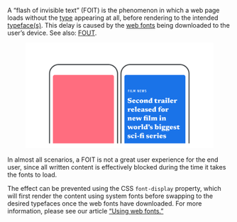 
A “flash of invisible text” (FOIT) is the phenomenon in which a web page loads without the [type](/glossary/type) appearing at all, before rendering to the intended [typeface(s)](/glossary/typeface). This delay is caused by the [web fonts](/glossary/web_font) being downloaded to the user’s device. See also: [FOUT](/glossary/fout).

<figure>

![Two abstract representations of a website being viewed on a mobile phone: on the left phone, no content is visible at all; on the right, the content is visible—intended to represent what happens after a delay in loading the fonts.](images/thumbnail.svg)

</figure>

In almost all scenarios, a FOIT is not a great user experience for the end user, since all written content is effectively blocked during the time it takes the fonts to load.

The effect can be prevented using the CSS `font-display` property, which will first render the content using system fonts before swapping to the desired typefaces once the web fonts have downloaded. For more information, please see our article [“Using web fonts.”](/lesson/using_web_fonts)
